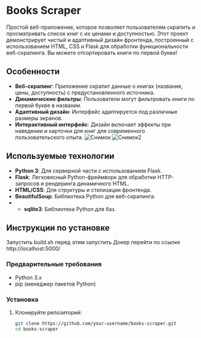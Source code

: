 # Books Scraper

Простой веб-приложение, которое позволяет пользователям скрапить и просматривать список книг с их ценами и доступностью. Этот проект демонстрирует чистый и адаптивный дизайн фронтенда, построенный с использованием HTML, CSS и Flask для обработки функциональности веб-скрапинга.
Вы можете отсортировать книги по первой букве!
## Особенности

- **Веб-скрапинг**: Приложение скрапит данные о книгах (названия, цены, доступность) с предустановленного источника.
- **Динамические фильтры**: Пользователи могут фильтровать книги по первой букве в названии.
- **Адаптивный дизайн**: Интерфейс адаптируется под различные размеры экранов.
- **Интерактивный интерфейс**: Дизайн включает эффекты при наведении и карточки для книг для современного пользовательского опыта.
![Снимок](https://github.com/user-attachments/assets/a90cfdc7-6bad-4800-8267-9b643039f9e5)
![Снимок2](https://github.com/user-attachments/assets/20230201-493b-4def-bcd8-22cff7d200d7)


## Используемые технологии

- **Python 3**: Для серверной части с использованием Flask.
- **Flask**: Легковесный Python-фреймворк для обработки HTTP-запросов и рендеринга динамичного HTML.
- **HTML/CSS**: Для структуры и стилизации фронтенда.
- **BeautifulSoup**: Библиотека Python для веб-скрапинга.
- - **sqlite3**: Библиотека Python для баз.

## Инструкции по установке
Запустить build.sh перед этим запустить Докер
перейти по ссылке http://localhost:5000/

### Предварительные требования

- Python 3.x
- pip (менеджер пакетов Python)

### Установка

1. Клонируйте репозиторий:

   ```bash
   git clone https://github.com/your-username/books-scraper.git
   cd books-scraper
